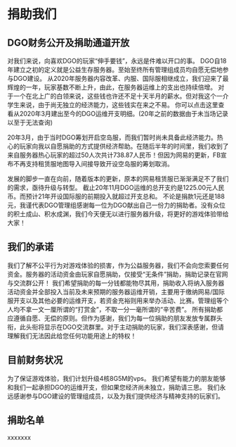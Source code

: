 <!-- other/donate -->

# 捐助我们

## DGO财务公开及捐助通道开放

对我们来说，向喜欢DGO的玩家“伸手要钱”，永远是件难以开口的事。
DGO自18年建立之初的定义就是公益生存服务器。至始至终所有管理组成员均自愿无偿地参与DGO建设。
从2020年服务器内容改革、内服、国际服相继成立，我们迎来了最辉煌的一年，玩家基数不断上升，由此，在服务器运维上的支出也持续倍增。
对于一个在北上广的白领来说，这些钱也许还不足十天半月的薪水。但对我这个一介学生来说，由于尚无独立的经济能力，这些钱实在来之不易。
你可以点击这里查看从2020年3月建出至今的DGO运维开支明细。(20年之前的数据由于未当场记录以至于无法查询)

20年3月，由于当时DGO筹划开启空岛服，而我们暂时尚未具备此经济能力。热心的玩家向我以自愿捐助的方式提供经济帮助。在随后半年的时间里，我们收到了来自服务器热心玩家的超过50人次共计738.87人民币！但因为网易的更新，FB宣布不再支持租赁服地图导入间接导致开设空岛服的筹划取消。

发展的脚步一直在向前，随着版本的更新，原本的网易租赁服已渐渐满足不了我们的需求，亟待升级与转型。
截止20年11月DGO运维的总开支约是1225.00元人民币。而预计21年开设国际服的前期投入就超过开支总和。
不论是捐款1元还是188元，我谨代表DGO管理组感谢每一位为DGO献出自己一份力的捐助者。没有众位的积土成山、积水成渊，我们今天便无以进行服务器升级，将更好的游戏体验带给大家！

## 我们的承诺
我们了解不公平行为对游戏体验的损害，作为公益服务器，我们不会向您索要任何资金。服务器的活动资金由玩家自愿捐助，仅接受“无条件”捐助，捐助记录在官网与交流群公开！
我们希望捐助的每一分钱都能物尽其用，捐助收入将纳入服务器活动资金并全部投入当前及未来预期的服务器运维开销，主要用于缴纳网易/国际服开支以及其他必要的运维开支，若资金充裕则用来举办活动、比赛。管理组等个人均不拿一文一厘所谓的“打赏金”，不取一分一毫所谓的“辛苦费”。
所有捐助都应遵循自愿、无偿的原则。但作为感谢，我们为每一位捐助的朋友发放专属群头衔，此头衔将显示在DGO交流群里。对于主动捐助的玩家，我们深表感谢，但请理解我们无法因此给您任何功能用途上的特权！



## 目前财务状况
为了保证游戏体验，我们计划升级4核8G5M的vps。
我们希望有能力的朋友能够和我们一起承担DGO的运维开支，但如果您经济尚未独立，捐助请三思。
我们永远感谢参与DGO建设的管理组成员，以及为我们提供经济与精神支持的玩家们。



## 捐助名单
xxxxxxx